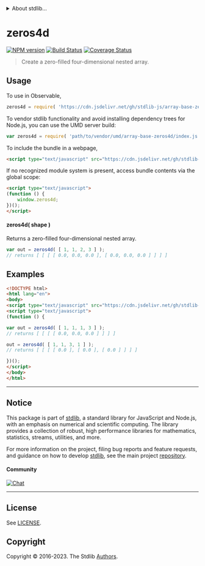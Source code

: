 <!--

@license Apache-2.0

Copyright (c) 2023 The Stdlib Authors.

Licensed under the Apache License, Version 2.0 (the "License");
you may not use this file except in compliance with the License.
You may obtain a copy of the License at

   http://www.apache.org/licenses/LICENSE-2.0

Unless required by applicable law or agreed to in writing, software
distributed under the License is distributed on an "AS IS" BASIS,
WITHOUT WARRANTIES OR CONDITIONS OF ANY KIND, either express or implied.
See the License for the specific language governing permissions and
limitations under the License.

-->


<details>
  <summary>
    About stdlib...
  </summary>
  <p>We believe in a future in which the web is a preferred environment for numerical computation. To help realize this future, we've built stdlib. stdlib is a standard library, with an emphasis on numerical and scientific computation, written in JavaScript (and C) for execution in browsers and in Node.js.</p>
  <p>The library is fully decomposable, being architected in such a way that you can swap out and mix and match APIs and functionality to cater to your exact preferences and use cases.</p>
  <p>When you use stdlib, you can be absolutely certain that you are using the most thorough, rigorous, well-written, studied, documented, tested, measured, and high-quality code out there.</p>
  <p>To join us in bringing numerical computing to the web, get started by checking us out on <a href="https://github.com/stdlib-js/stdlib">GitHub</a>, and please consider <a href="https://opencollective.com/stdlib">financially supporting stdlib</a>. We greatly appreciate your continued support!</p>
</details>

# zeros4d

[![NPM version][npm-image]][npm-url] [![Build Status][test-image]][test-url] [![Coverage Status][coverage-image]][coverage-url] <!-- [![dependencies][dependencies-image]][dependencies-url] -->

> Create a zero-filled four-dimensional nested array.

<!-- Section to include introductory text. Make sure to keep an empty line after the intro `section` element and another before the `/section` close. -->

<section class="intro">

</section>

<!-- /.intro -->

<!-- Package usage documentation. -->



<section class="usage">

## Usage

To use in Observable,

```javascript
zeros4d = require( 'https://cdn.jsdelivr.net/gh/stdlib-js/array-base-zeros4d@umd/browser.js' )
```

To vendor stdlib functionality and avoid installing dependency trees for Node.js, you can use the UMD server build:

```javascript
var zeros4d = require( 'path/to/vendor/umd/array-base-zeros4d/index.js' )
```

To include the bundle in a webpage,

```html
<script type="text/javascript" src="https://cdn.jsdelivr.net/gh/stdlib-js/array-base-zeros4d@umd/browser.js"></script>
```

If no recognized module system is present, access bundle contents via the global scope:

```html
<script type="text/javascript">
(function () {
    window.zeros4d;
})();
</script>
```

#### zeros4d( shape )

Returns a zero-filled four-dimensional nested array.

```javascript
var out = zeros4d( [ 1, 1, 2, 3 ] );
// returns [ [ [ [ 0.0, 0.0, 0.0 ], [ 0.0, 0.0, 0.0 ] ] ] ]
```

</section>

<!-- /.usage -->

<!-- Package usage notes. Make sure to keep an empty line after the `section` element and another before the `/section` close. -->

<section class="notes">

</section>

<!-- /.notes -->

<!-- Package usage examples. -->

<section class="examples">

## Examples

<!-- eslint no-undef: "error" -->

```html
<!DOCTYPE html>
<html lang="en">
<body>
<script type="text/javascript" src="https://cdn.jsdelivr.net/gh/stdlib-js/array-base-zeros4d@umd/browser.js"></script>
<script type="text/javascript">
(function () {

var out = zeros4d( [ 1, 1, 1, 3 ] );
// returns [ [ [ [ 0.0, 0.0, 0.0 ] ] ] ]

out = zeros4d( [ 1, 1, 3, 1 ] );
// returns [ [ [ [ 0.0 ], [ 0.0 ], [ 0.0 ] ] ] ]

})();
</script>
</body>
</html>
```

</section>

<!-- /.examples -->

<!-- Section to include cited references. If references are included, add a horizontal rule *before* the section. Make sure to keep an empty line after the `section` element and another before the `/section` close. -->

<section class="references">

</section>

<!-- /.references -->

<!-- Section for related `stdlib` packages. Do not manually edit this section, as it is automatically populated. -->

<section class="related">

</section>

<!-- /.related -->

<!-- Section for all links. Make sure to keep an empty line after the `section` element and another before the `/section` close. -->


<section class="main-repo" >

* * *

## Notice

This package is part of [stdlib][stdlib], a standard library for JavaScript and Node.js, with an emphasis on numerical and scientific computing. The library provides a collection of robust, high performance libraries for mathematics, statistics, streams, utilities, and more.

For more information on the project, filing bug reports and feature requests, and guidance on how to develop [stdlib][stdlib], see the main project [repository][stdlib].

#### Community

[![Chat][chat-image]][chat-url]

---

## License

See [LICENSE][stdlib-license].


## Copyright

Copyright &copy; 2016-2023. The Stdlib [Authors][stdlib-authors].

</section>

<!-- /.stdlib -->

<!-- Section for all links. Make sure to keep an empty line after the `section` element and another before the `/section` close. -->

<section class="links">

[npm-image]: http://img.shields.io/npm/v/@stdlib/array-base-zeros4d.svg
[npm-url]: https://npmjs.org/package/@stdlib/array-base-zeros4d

[test-image]: https://github.com/stdlib-js/array-base-zeros4d/actions/workflows/test.yml/badge.svg?branch=v0.0.1
[test-url]: https://github.com/stdlib-js/array-base-zeros4d/actions/workflows/test.yml?query=branch:v0.0.1

[coverage-image]: https://img.shields.io/codecov/c/github/stdlib-js/array-base-zeros4d/main.svg
[coverage-url]: https://codecov.io/github/stdlib-js/array-base-zeros4d?branch=main

<!--

[dependencies-image]: https://img.shields.io/david/stdlib-js/array-base-zeros4d.svg
[dependencies-url]: https://david-dm.org/stdlib-js/array-base-zeros4d/main

-->

[chat-image]: https://img.shields.io/gitter/room/stdlib-js/stdlib.svg
[chat-url]: https://app.gitter.im/#/room/#stdlib-js_stdlib:gitter.im

[stdlib]: https://github.com/stdlib-js/stdlib

[stdlib-authors]: https://github.com/stdlib-js/stdlib/graphs/contributors

[umd]: https://github.com/umdjs/umd
[es-module]: https://developer.mozilla.org/en-US/docs/Web/JavaScript/Guide/Modules

[deno-url]: https://github.com/stdlib-js/array-base-zeros4d/tree/deno
[umd-url]: https://github.com/stdlib-js/array-base-zeros4d/tree/umd
[esm-url]: https://github.com/stdlib-js/array-base-zeros4d/tree/esm
[branches-url]: https://github.com/stdlib-js/array-base-zeros4d/blob/main/branches.md

[stdlib-license]: https://raw.githubusercontent.com/stdlib-js/array-base-zeros4d/main/LICENSE

</section>

<!-- /.links -->
